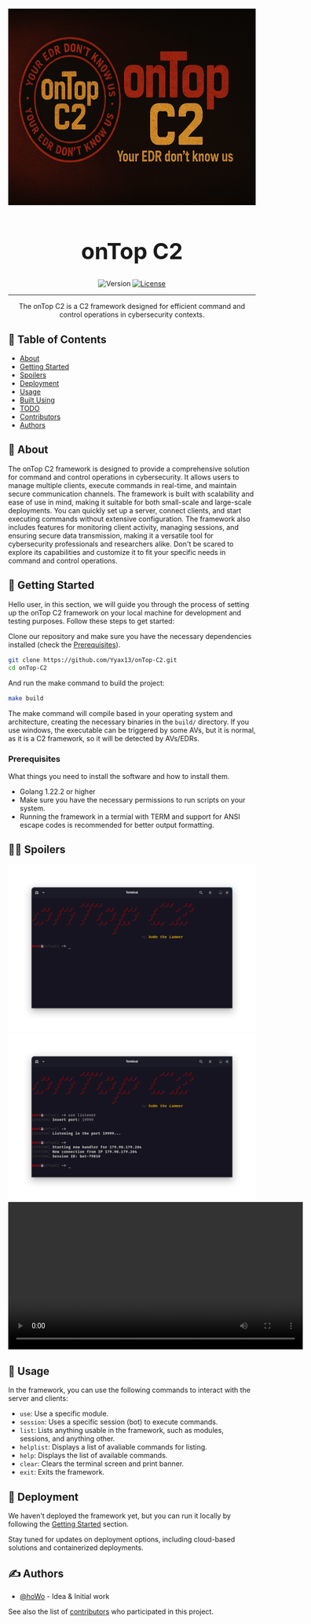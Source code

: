<p align="center">
  <a href="" rel="noopener">
 <img width=600px height=400px src="assets/banner.png" alt="Project logo"></a>
</p>

<h1 align="center" style="font-size: 45px;">onTop C2</h1>
<div align="center">

![Version](https://img.shields.io/badge/Version-0.1.0B-red)
[![License](https://img.shields.io/badge/License-MIT-black.svg)](/LICENSE)

</div>

---

<p align="center">The onTop C2 is a C2 framework designed for efficient command and control operations in cybersecurity contexts.
    <br> 
</p>

## 📝 Table of Contents

- [About](#about)
- [Getting Started](#getting_started)
- [Spoilers](#spoilers)
- [Deployment](#deployment)
- [Usage](#usage)
- [Built Using](#built_using)
- [TODO](TODO.md)
- [Contributors](CONTRIBUTORS.md)
- [Authors](#authors)

## 🧐 About <a name = "about"></a>

The onTop C2 framework is designed to provide a comprehensive solution for command and control operations in cybersecurity. It allows users to manage multiple clients, execute commands in real-time, and maintain secure communication channels. The framework is built with scalability and ease of use in mind, making it suitable for both small-scale and large-scale deployments. You can quickly set up a server, connect clients, and start executing commands without extensive configuration. The framework also includes features for monitoring client activity, managing sessions, and ensuring secure data transmission, making it a versatile tool for cybersecurity professionals and researchers alike. Don't be scared to explore its capabilities and customize it to fit your specific needs in command and control operations.

## 🏁 Getting Started <a name = "getting_started"></a>

Hello user, in this section, we will guide you through the process of setting up the onTop C2 framework on your local machine for development and testing purposes. Follow these steps to get started:

Clone our repository and make sure you have the necessary dependencies installed (check the [Prerequisites](#prerequisites)).

```bash
git clone https://github.com/Yyax13/onTop-C2.git
cd onTop-C2
```

And run the make command to build the project:

```bash
make build
```

The make command will compile based in your operating system and architecture, creating the necessary binaries in the `build/` directory.
If you use windows, the executable can be triggered by some AVs, but it is normal, as it is a C2 framework, so it will be detected by AVs/EDRs.

### Prerequisites <a name = "prerequisites"></a>

What things you need to install the software and how to install them.

- Golang 1.22.2 or higher
- Make sure you have the necessary permissions to run scripts on your system.
- Running the framework in a termial with TERM and support for ANSI escape codes is recommended for better output formatting.

## 🕵️‍♂️ Spoilers <a name = "spoilers"></a>

![Main menu](assets/demos/main.png)
![Connection received](assets/demos/connection_received.png)
<video width="600" controls>
    <source src="assets/demos/using.mp4" type="video/mp4">
    Your .md parser do not support videos using HTML5 embed. Check <a href="assets/demos/using.mp4">here</a>.
</video>

## 🎈 Usage <a name="usage"></a>

In the framework, you can use the following commands to interact with the server and clients:

- `use`: Use a specific module.
- `session`: Uses a specific session (bot) to execute commands.
- `list`: Lists anything usable in the framework, such as modules, sessions, and anything other.
- `helplist`: Displays a list of avaliable commands for listing.
- `help`: Displays the list of available commands.
- `clear`: Clears the terminal screen and print banner.
- `exit`: Exits the framework.

## 🚀 Deployment <a name = "deployment"></a>

We haven't deployed the framework yet, but you can run it locally by following the [Getting Started](#getting_started) section.

Stay tuned for updates on deployment options, including cloud-based solutions and containerized deployments.

## ✍️ Authors <a name = "authors"></a>

- [@hoWo](https://github.com/Yyax13) - Idea & Initial work

See also the list of [contributors](https://github.com/Yyax13/onTop-C2/contributors) who participated in this project.
